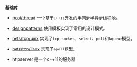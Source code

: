 **基础库**

- [pool/thread](./pool/thread)
一个基于`C++11`开发的半同步半异步线程池。

- [designpatterns](./designpatterns/)
使用模板实现了常用的设计模式。

- [nets/tcp/unix](./nets/tcp/unix)
实现了`tcp-socket`、`select`、`poll`和`kqueue`模型。

- [nets/tcp/linux](./nets/tcp/linux)
实现了`epoll`模型。

- httpserver 是一个c++11的服务器

